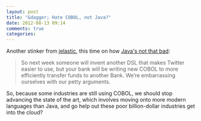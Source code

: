 ```yaml
---
layout: post
title: "&dagger; Hate COBOL, not Java?"
date: 2012-08-13 09:14
comments: true
categories: 
---
```


Another stinker from [jelastic], this time on how [Java's not that bad][post]:

> So next week someone will invent another DSL that makes Twitter easier to use, but your bank will be writing new COBOL to more efficiently transfer funds to another Bank. We’re embarrassing ourselves with our petty arguments.

So, because some industries are still using COBOL, we should stop advancing the state of the art, which involves moving onto more
modern languages than Java, and go help out these poor billion-dollar industries get into the cloud?

[jelastic]: http://blog.jelastic.com
[post]: http://blog.jelastic.com/2012/08/13/hate-java/
